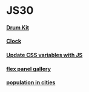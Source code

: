# JS30
#### [Drum Kit](https://karthiktechhub.github.io/JS30/01%20-%20Drum%20Kit/)
#### [Clock](https://karthiktechhub.github.io/JS30/02%20-%20Clock/)
#### [Update CSS variables with JS](https://karthiktechhub.github.io/JS30/03%20-%20Update%20CSS%20variables%20with%20JS/)
#### [flex panel gallery](https://karthiktechhub.github.io/JS30/04%20-%20flex%20panel%20gallery/)
#### [population in cities](https://karthiktechhub.github.io/JS30/05%20-%20population%20in%20cities/)
